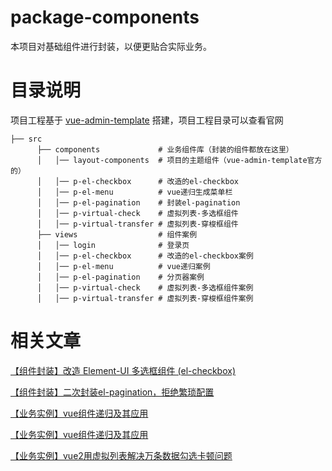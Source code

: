 <!--
 * @Author: surewinT 840325271@qq.com
 * @Date: 2022-05-05 21:34:05
 * @LastEditors: surewinT 840325271@qq.com
 * @LastEditTime: 2022-05-14 13:48:59
 * @Description: 
-->
# package-components 

本项目对基础组件进行封装，以便更贴合实际业务。

# 目录说明

项目工程基于 [vue-admin-template](https://panjiachen.github.io/vue-element-admin-site/zh/) 搭建，项目工程目录可以查看官网

```
├── src            
      ├── components             # 业务组件库（封装的组件都放在这里）
      │   │── layout-components  # 项目的主题组件（vue-admin-template官方的）
      │   │── p-el-checkbox      # 改造的el-checkbox
      │   │── p-el-menu          # vue递归生成菜单栏
      │   │── p-el-pagination    # 封装el-pagination
      │   │── p-virtual-check    # 虚拟列表-多选框组件
      │   │── p-virtual-transfer # 虚拟列表-穿梭框组件
      ├── views                  # 组件案例
      │   │── login              # 登录页
      │   │── p-el-checkbox      # 改造的el-checkbox案例
      │   │── p-el-menu          # vue递归案例
      │   │── p-el-pagination    # 分页器案例
      │   │── p-virtual-check    # 虚拟列表-多选框组件案例
      │   │── p-virtual-transfer # 虚拟列表-穿梭框组件案例
```


# 相关文章

[【组件封装】改造 Element-UI 多选框组件 (el-checkbox)](https://juejin.cn/post/7095637013214265374)

[【组件封装】二次封装el-pagination，拒绝繁琐配置](https://juejin.cn/post/7096377247673614343)

[【业务实例】vue组件递归及其应用](https://juejin.cn/post/7095993609790423071)

[【业务实例】vue组件递归及其应用](https://juejin.cn/post/7095993609790423071)

[【业务实例】vue2用虚拟列表解决万条数据勾选卡顿问题](https://juejin.cn/post/7097230942724423711)
